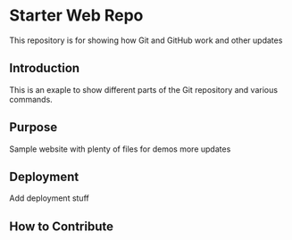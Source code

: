 # Starter Web Repo

This repository is for showing how Git and GitHub work and other updates

## Introduction

This is an exaple to show different parts of the Git repository and various commands. 

## Purpose

Sample website with plenty of files for demos
more updates

## Deployment

Add deployment stuff

## How to Contribute